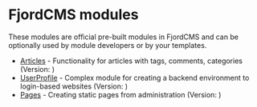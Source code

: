 # FjordCMS modules

These modules are official pre-built modules in FjordCMS and can be optionally used by module developers or by your templates.
- [Articles](d) - Functionality for articles with tags, comments, categories (Version: )
- [UserProfile]() - Complex module for creating a backend environment to login-based websites (Version: )
- [Pages]() - Creating static pages from administration (Version: )